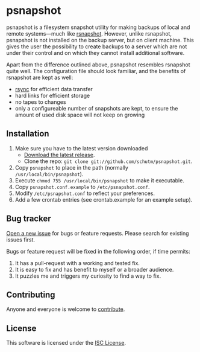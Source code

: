 ﻿psnapshot
=========
psnapshot is a filesystem snapshot utility for making backups of local
and remote systems—much like [rsnapshot](http://www.rsnapshot.org/).
However, unlike rsnapshot, psnapshot is not installed on the backup
server, but on client machine. This gives the user the possibility to
create backups to a server which are not under their control and on
which they cannot install additional software.

Apart from the difference outlined above, psnapshot resembles rsnapshot
quite well. The configuration file should look familiar, and the
benefits of rsnapshot are kept as well:
  * [rsync](http://rsync.samba.org) for efficient data transfer
  * hard links for efficient storage
  * no tapes to changes
  * only a configureable number of snapshots are kept, to ensure the
    amount of used disk space will not keep on growing


Installation
------------
1. Make sure you have to the latest version downloaded
     * [Download the latest release](https://github.com/schutm/psnapshot/zipball/master).
     * Clone the repo:
       `git clone git://github.com/schutm/psnapshot.git`.
2. Copy `psnapshot` to place in the path (normally
   `/usr/local/bin/psnapshot`).
3. Execute `chmod 755 /usr/local/bin/psnapshot` to make it executable.
4. Copy `psnapshot.conf.example` to `/etc/psnapshot.conf`.
5. Modify `/etc/psnapshot.conf` to reflect your preferences.
6. Add a few crontab entries (see crontab.example for an example setup).


Bug tracker
-----------
[Open a new issue](https://github.com/schutm/psnapshot/issues) for bugs
or feature requests. Please search for existing issues first.

Bugs or feature request will be fixed in the following order, if time
permits:

1. It has a pull-request with a working and tested fix.
2. It is easy to fix and has benefit to myself or a broader audience.
3. It puzzles me and triggers my curiosity to find a way to fix.

Contributing
------------
Anyone and everyone is welcome to [contribute](CONTRIBUTING.md).


License
-------
This software is licensed under the [ISC License](LICENSE.md).
